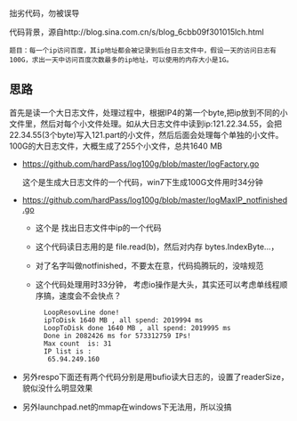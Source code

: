 拙劣代码，勿被误导

代码背景，源自http://blog.sina.com.cn/s/blog_6cbb09f301015lch.html

	题目：每一个ip访问百度，其ip地址都会被记录到后台日志文件中，假设一天的访问日志有100G，求出一天中访问百度次数最多的ip地址，可以使用的内存大小是1G。

## 思路
首先是读一个大日志文件，处理过程中，根据IP4的第一个byte,把ip放到不同的小文件里，然后对每个小文件处理。如从大日志文件中读到ip:121.22.34.55，会把22.34.55(3个byte)写入121.part的小文件，然后后面会处理每个单独的小文件。100G的大日志文件，大概生成了255个小文件，总共1640 MB




* https://github.com/hardPass/log100g/blob/master/logFactory.go

	这个是生成大日志文件的一个代码，win7下生成100G文件用时34分钟


* https://github.com/hardPass/log100g/blob/master/logMaxIP_notfinished.go

	* 这个是 找出日志文件中ip的一个代码
	* 这个代码读日志用的是 file.read(b)，然后对内存 bytes.IndexByte...，
	* 对了名字叫做notfinished，不要太在意，代码捣腾玩的，没啥规范
	* 这个代码处理用时33分钟， 考虑io操作是大头，其实还可以考虑单线程顺序搞，速度会不会快点？
	
			LoopResovLine done!
			ipToDisk 1640 MB , all spend: 2019994 ms
			LoopToDisk done 1640 MB , all spend: 2019995 ms
			Done in 2082426 ms for 573312759 IPs!
			Max count  is: 31
			IP list is :
			 65.94.249.160




* 另外respo下面还有两个代码分别是用bufio读大日志的，设置了readerSize，貌似没什么明显效果

* 另外launchpad.net的mmap在windows下无法用，所以没搞